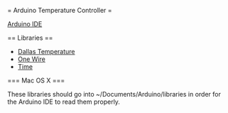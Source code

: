 = Arduino Temperature Controller =

[Arduino IDE](http://www.arduino.cc/)

== Libraries ==

* [Dallas Temperature](https://github.com/milesburton/Arduino-Temperature-Control-Library.git)
* [One Wire](http://www.arduino.cc/playground/Learning/OneWire)
* [Time](http://arduino.cc/playground/Code/Time)

=== Mac OS X ===

These libraries should go into ~/Documents/Arduino/libraries in order
for the Arduino IDE to read them properly.
